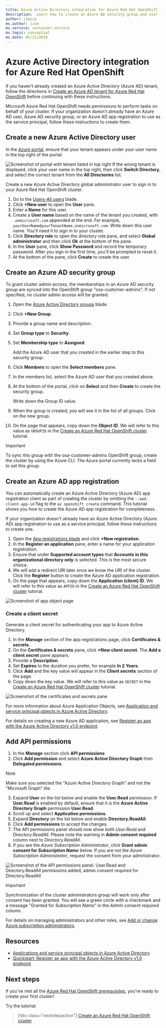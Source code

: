 ```yaml
---
title: Azure Active Directory integration for Azure Red Hat OpenShift
description:  Learn how to create an Azure AD security group and user for testing apps on your Microsoft Azure Red Hat OpenShift cluster.
author: jimzim
ms.author: jzim
ms.service: container-service
ms.topic: conceptual
ms.date: 05/13/2019
---
```


# Azure Active Directory integration for Azure Red Hat OpenShift

If you haven't already created an Azure Active Directory (Azure AD) tenant, follow the directions in [Create an Azure AD tenant for Azure Red Hat OpenShift](howto-create-tenant.md) before continuing with these instructions.

Microsoft Azure Red Hat OpenShift needs permissions to perform tasks on behalf of your cluster. If your organization doesn't already have an Azure AD user, Azure AD security group, or an Azure AD app registration to use as the service principal, follow these instructions to create them.

## Create a new Azure Active Directory user

In the [Azure portal](https://portal.azure.com), ensure that your tenant appears under your user name in the top right of the portal:

![Screenshot of portal with tenant listed in top right](./media/howto-create-tenant/tenant-callout.png)
If the wrong tenant is displayed, click your user name in the top right, then click **Switch Directory**, and select the correct tenant from the **All Directories** list.

Create a new Azure Active Directory global administrator user to sign in to your Azure Red Hat OpenShift cluster.

1. Go to the [Users-All users](https://portal.azure.com/#blade/Microsoft_AAD_IAM/UsersManagementMenuBlade/AllUsers) blade.
2. Click **+New user** to open the **User** pane.
3. Enter a **Name** for this user.
4. Create a **User name** based on the name of the tenant you created, with  `.onmicrosoft.com` appended at the end. For example, `yourUserName@yourTenantName.onmicrosoft.com`. Write down this user name. You'll need it to sign in to your cluster.
5. Click **Directory role** to open the directory role pane, and select **Global administrator** and then click **Ok** at the bottom of the pane.
6. In the **User** pane, click **Show Password** and record the temporary password. After you sign in the first time, you'll be prompted to reset it.
7. At the bottom of the pane, click **Create** to create the user.

## Create an Azure AD security group

To grant cluster admin access, the memberships in an Azure AD security group are synced into the OpenShift group "osa-customer-admins". If not specified, no cluster admin access will be granted.

1. Open the [Azure Active Directory groups](https://portal.azure.com/#blade/Microsoft_AAD_IAM/GroupsManagementMenuBlade/AllGroups) blade.
2. Click **+New Group**.
3. Provide a group name and description.
4. Set **Group type** to **Security**.
5. Set **Membership type** to **Assigned**.

    Add the Azure AD user that you created in the earlier step to this security group.

6. Click **Members** to open the **Select members** pane.
7. In the members list, select the Azure AD user that you created above.
8. At the bottom of the portal, click on **Select** and then **Create** to create the security group.

    Write down the Group ID value.

9. When the group is created, you will see it in the list of all groups. Click on the new group.
10. On the page that appears, copy down the **Object ID**. We will refer to this value as `GROUPID` in the [Create an Azure Red Hat OpenShift cluster](tutorial-create-cluster.md) tutorial.

> [!IMPORTANT]
> To sync this group with the osa-customer-admins OpenShift group, create the cluster by using the Azure CLI. The Azure portal currently lacks a field to set this group.

## Create an Azure AD app registration

You can automatically create an Azure Active Directory (Azure AD) app registration client as part of creating the cluster by omitting the `--aad-client-app-id` flag to the `az openshift create` command. This tutorial shows you how to create the Azure AD app registration for completeness.

If your organization doesn't already have an Azure Active Directory (Azure AD) app registration to use as a service principal, follow these instructions to create one.

1. Open the [App registrations blade](https://portal.azure.com/#blade/Microsoft_AAD_IAM/ActiveDirectoryMenuBlade/RegisteredAppsPreview) and click **+New  registration**.
2. In the **Register an application** pane, enter a name for your application registration.
3. Ensure that under **Supported account types** that **Accounts in this organizational directory only** is selected. This is the most secure choice.
4. We will add a redirect URI later once we know the URI of the cluster. Click the **Register** button to create the Azure AD application registration.
5. On the page that appears, copy down the **Application (client) ID**. We will refer to this value as `APPID` in the [Create an Azure Red Hat OpenShift cluster](tutorial-create-cluster.md) tutorial.

![Screenshot of app object page](./media/howto-create-tenant/get-app-id.png)

### Create a client secret

Generate a client secret for authenticating your app to Azure Active Directory.

1. In the **Manage** section of the app registrations page, click **Certificates & secrets**.
2. On the **Certificates & secrets** pane, click **+New client secret**.  The **Add a client secret** pane appears.
3. Provide a **Description**.
4. Set **Expires** to the duration you prefer, for example **In 2 Years**.
5. Click **Add** and the key value will appear in the **Client secrets** section of the page.
6. Copy down the key value. We will refer to this value as `SECRET` in the [Create an Azure Red Hat OpenShift cluster](tutorial-create-cluster.md) tutorial.

![Screenshot of the certificates and secrets pane](./media/howto-create-tenant/create-key.png)

For more information about Azure Application Objects, see [Application and service principal objects in Azure Active Directory](https://docs.microsoft.com/azure/active-directory/develop/app-objects-and-service-principals).

For details on creating a new Azure AD application, see [Register an app with the Azure Active Directory v1.0 endpoint](https://docs.microsoft.com/azure/active-directory/develop/quickstart-v1-add-azure-ad-app).

## Add API permissions

[//]: # (Do not change to Microsoft Graph. It does not work with Microsoft Graph.)
1. In the **Manage** section click **API permissions**
2. Click **Add permission** and select **Azure Active Directory Graph** then **Delegated permissions**.
> [!NOTE]
> Make sure you selected the "Azure Active Directory Graph" and not the "Microsoft Graph" tile.

3. Expand **User** on the list below and enable the **User.Read** permission. If **User.Read** is enabled by default, ensure that it is the **Azure Active Directory Graph** permission **User.Read**.
4. Scroll up and select **Application permissions**.
5. Expand **Directory** on the list below and enable **Directory.ReadAll**.
6. Click **Add permissions** to accept the changes.
7. The API permissions panel should now show both *User.Read* and *Directory.ReadAll*. Please note the warning in **Admin consent required** column next to *Directory.ReadAll*.
8. If you are the *Azure Subscription Administrator*, click **Grant admin consent for *Subscription Name*** below. If you are not the *Azure Subscription Administrator*, request the consent from your administrator.

![Screenshot of the API permissions panel. User.Read and Directory.ReadAll permissions added, admin consent required for Directory.ReadAll](./media/howto-aad-app-configuration/permissions-required.png)

> [!IMPORTANT]
> Synchronization of the cluster administrators group will work only after consent has been granted. You will see a green circle with a checkmark and a message "Granted for *Subscription Name*" in the *Admin consent required* column.

For details on managing administrators and other roles, see [Add or change Azure subscription administrators](https://docs.microsoft.com/azure/billing/billing-add-change-azure-subscription-administrator).

## Resources

* [Applications and service principal objects in Azure Active Directory](https://docs.microsoft.com/azure/active-directory/develop/app-objects-and-service-principals)
* [Quickstart: Register an app with the Azure Active Directory v1.0 endpoint](https://docs.microsoft.com/azure/active-directory/develop/quickstart-v1-add-azure-ad-app)

## Next steps

If you've met all the [Azure Red Hat OpenShift prerequisites](howto-setup-environment.md), you're ready to create your first cluster!

Try the tutorial:
> [!div class="nextstepaction"]
> [Create an Azure Red Hat OpenShift cluster](tutorial-create-cluster.md)

